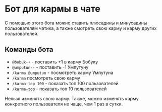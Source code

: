 # Бот для кармы в чате

С помощью этого бота можно ставить плюсадины и минусадины пользователям чатика, а также смотреть свою карму и карму других пользователей.

## Команды бота

- `@bobuk++` - поставить +1 в карму Бобуку
- `@umputun--` - поставить -1 Умпутуну
- `/karma @umputun` - посмотреть карму Умпутуна
- `/karma` посмотреть свою карму
- `/karma-top 100` - показать топ 100 пользователей
- `/karma-top` - показать топ 10 пользователей

Нельзя изменять свою карму. Также, можно изменять карму конкретного пользователя не чаще, чем 1 раз в сутки.
